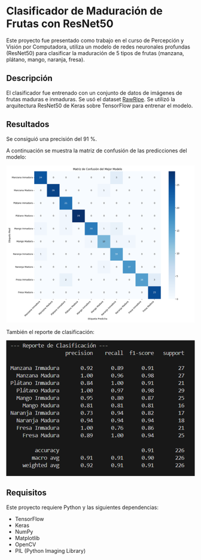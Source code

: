 # Clasificador de Maduración de Frutas con ResNet50

Este proyecto fue presentado como trabajo en el curso de Percepción y Visión por Computadora, utiliza un modelo de redes neuronales profundas (ResNet50) para clasificar la maduración de 5 tipos de frutas (manzana, plátano, mango, naranja, fresa).

## Descripción

El clasificador fue entrenado con un conjunto de datos de imágenes de frutas maduras e inmaduras. Se usó el dataset [RawRipe](https://sites.google.com/site/koteswarraojerripothula/research-group/fruit-maturity-recognition). Se utilizó la arquitectura ResNet50 de Keras sobre TensorFlow para entrenar el modelo.

## Resultados

Se consiguió una precisión del 91 %.

A continuación se muestra la matriz de confusión de las predicciones del modelo:

![Matriz de Confusión](model/matriz_de_confusion.png)

También el reporte de clasificación:

![Matriz de Confusión](model/reporte-clasificacion.png)

## Requisitos

Este proyecto requiere Python y las siguientes dependencias:

- TensorFlow
- Keras
- NumPy
- Matplotlib
- OpenCV
- PIL (Python Imaging Library)
